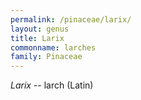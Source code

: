 ```yaml
---
permalink: /pinaceae/larix/
layout: genus
title: Larix
commonname: larches
family: Pinaceae
---
```


*Larix* -- larch (Latin)
